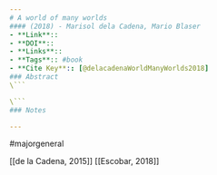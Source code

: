 ```yaml
---
# A world of many worlds
#### (2018) - Marisol dela Cadena, Mario Blaser
- **Link**:: 
- **DOI**:: 
- **Links**:: 
- **Tags**:: #book
- **Cite Key**:: [@delacadenaWorldManyWorlds2018]
### Abstract
\```

\```
### Notes

---
```

#majorgeneral 

[[de la Cadena, 2015]]
[[Escobar, 2018]]


